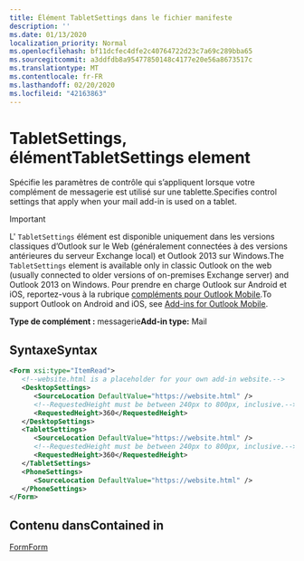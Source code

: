 ```yaml
---
title: Élément TabletSettings dans le fichier manifeste
description: ''
ms.date: 01/13/2020
localization_priority: Normal
ms.openlocfilehash: bf11dcfec4dfe2c40764722d23c7a69c289bba65
ms.sourcegitcommit: a3ddfdb8a95477850148c4177e20e56a8673517c
ms.translationtype: MT
ms.contentlocale: fr-FR
ms.lasthandoff: 02/20/2020
ms.locfileid: "42163863"
---
```

# <a name="tabletsettings-element"></a><span data-ttu-id="17ef7-102">TabletSettings, élément</span><span class="sxs-lookup"><span data-stu-id="17ef7-102">TabletSettings element</span></span>

<span data-ttu-id="17ef7-103">Spécifie les paramètres de contrôle qui s’appliquent lorsque votre complément de messagerie est utilisé sur une tablette.</span><span class="sxs-lookup"><span data-stu-id="17ef7-103">Specifies control settings that apply when your mail add-in is used on a tablet.</span></span>

> [!IMPORTANT]
> <span data-ttu-id="17ef7-104">L' `TabletSettings` élément est disponible uniquement dans les versions classiques d’Outlook sur le Web (généralement connectées à des versions antérieures du serveur Exchange local) et Outlook 2013 sur Windows.</span><span class="sxs-lookup"><span data-stu-id="17ef7-104">The `TabletSettings` element is available only in classic Outlook on the web (usually connected to older versions of on-premises Exchange server) and Outlook 2013 on Windows.</span></span> <span data-ttu-id="17ef7-105">Pour prendre en charge Outlook sur Android et iOS, reportez-vous à la rubrique [compléments pour Outlook Mobile](../../outlook/outlook-mobile-addins.md).</span><span class="sxs-lookup"><span data-stu-id="17ef7-105">To support Outlook on Android and iOS, see [Add-ins for Outlook Mobile](../../outlook/outlook-mobile-addins.md).</span></span>

<span data-ttu-id="17ef7-106">**Type de complément :** messagerie</span><span class="sxs-lookup"><span data-stu-id="17ef7-106">**Add-in type:** Mail</span></span>

## <a name="syntax"></a><span data-ttu-id="17ef7-107">Syntaxe</span><span class="sxs-lookup"><span data-stu-id="17ef7-107">Syntax</span></span>

```XML
<Form xsi:type="ItemRead">
   <!--website.html is a placeholder for your own add-in website.-->
   <DesktopSettings>
      <SourceLocation DefaultValue="https://website.html" />
      <!--RequestedHeight must be between 240px to 800px, inclusive.-->
      <RequestedHeight>360</RequestedHeight>
   </DesktopSettings>
   <TabletSettings>
      <SourceLocation DefaultValue="https://website.html" />
      <!--RequestedHeight must be between 240px to 800px, inclusive.-->
      <RequestedHeight>360</RequestedHeight>
   </TabletSettings>
   <PhoneSettings>
      <SourceLocation DefaultValue="https://website.html" />
   </PhoneSettings>
</Form>
```

## <a name="contained-in"></a><span data-ttu-id="17ef7-108">Contenu dans</span><span class="sxs-lookup"><span data-stu-id="17ef7-108">Contained in</span></span>

[<span data-ttu-id="17ef7-109">Form</span><span class="sxs-lookup"><span data-stu-id="17ef7-109">Form</span></span>](form.md)

